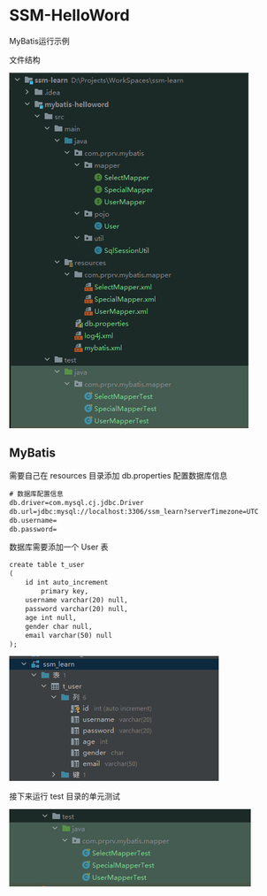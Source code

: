 # SSM-HelloWord

MyBatis运行示例  

文件结构  

![img_2.png](img_2.png)
## MyBatis
需要自己在 resources 目录添加 db.properties 配置数据库信息

```properties
# 数据库配置信息
db.driver=com.mysql.cj.jdbc.Driver
db.url=jdbc:mysql://localhost:3306/ssm_learn?serverTimezone=UTC
db.username=
db.password=
```
数据库需要添加一个 User 表
```mysql
create table t_user
(
	id int auto_increment
		primary key,
	username varchar(20) null,
	password varchar(20) null,
	age int null,
	gender char null,
	email varchar(50) null
);
```
![img.png](img.png)

接下来运行 test 目录的单元测试

![img_1.png](img_1.png)

